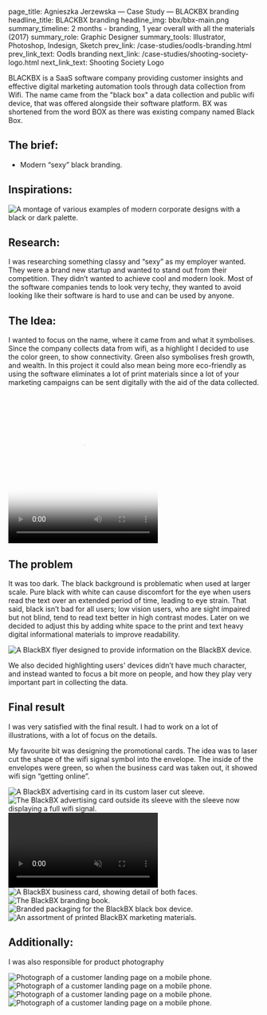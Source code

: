 page_title: Agnieszka Jerzewska — Case Study — BLACKBX branding
headline_title: BLACKBX branding
headline_img: bbx/bbx-main.png
summary_timeline: 2 months - branding, 1 year overall with all the materials (2017)
summary_role: Graphic Designer
summary_tools: Illustrator, Photoshop, Indesign, Sketch
prev_link: /case-studies/oodls-branding.html
prev_link_text: Oodls branding
next_link: /case-studies/shooting-society-logo.html
next_link_text: Shooting Society Logo

BLACKBX is a SaaS software company providing customer insights and effective digital 
marketing automation tools through data collection from Wifi. The name came from the 
"black box" a data collection and public wifi device, that was offered alongside their software platform. 
BX was shortened from the word BOX as there was existing company named Black Box.

## The brief:

* Modern “sexy” black branding.

## Inspirations:

<div class="graphic standard">
    <img src="/resources/img/case-studies/pages/bbx/bbx-inspi.png" alt="A montage of various examples of modern corporate designs with a black 
    or dark palette." />
</div>

## Research:

I was researching something classy and “sexy” as my employer wanted. They were a brand new
startup and wanted to stand out from their competition. They didn’t wanted to achieve cool and modern look. 
Most of the software companies tends to look very techy, they wanted to avoid looking like their 
software is hard to use and can be used by anyone.

## The Idea:

I wanted to focus on the name, where it came from and what it symbolises. Since the company collects data from wifi, 
as a highlight I decided to use the color green, to show connectivity. Green also symbolises fresh growth, and 
wealth. In this project it could also mean being more eco-friendly as using the software eliminates a lot of print 
materials since a lot of your marketing campaigns can be sent digitally with the aid of the data collected.  

<div class="graphic standard">
    <video id="gif-mp4" poster="https://media.giphy.com/media/MaXOUjkV73aO4/200_s.gif" style="margin:0;padding:0" width="300" height="300" autoplay="" loop="">
        <source src="https://media.giphy.com/media/MaXOUjkV73aO4/giphy.mp4" type="video/mp4; codecs=&quot;avc1.42E01E, mp4a.40.2&quot;">
        <img src="https://media.giphy.com/media/MaXOUjkV73aO4/giphy.gif" title="Your browser does not support the mp4 video codec.">
    </video>
</div>

## The problem

It was too dark. The black background is problematic when used at larger scale. Pure black with white 
can cause discomfort for the eye when users read the text over an extended period of time, leading to eye strain. 
That said, black isn’t bad for all users; low vision users, who are sight impaired but not blind, tend to read text 
better in high contrast modes. Later on we decided to adjust this by adding white space to the print and text heavy digital 
informational materials to improve readability. 

<div class="graphic standard">
    <img src="/resources/img/case-studies/pages/bbx/bbx-flyer.png" alt="A BlackBX flyer designed to provide information on the BlackBX device."/>
</div>

We also decided highlighting users' devices didn’t have much character, and instead wanted to focus a bit more on people, and how they 
play very important part in collecting the data. 

## Final result

I was very satisfied with the final result. I had to work on a lot of illustrations, with a lot of focus on the details.

My favourite bit was designing the promotional cards. The idea was to laser cut the shape of the wifi signal symbol into the envelope. 
The inside of the envelopes were green, so when the business card was taken out, it showed wifi sign “getting online”. 

<div class="graphic ultrawide split blackbx-montage1">
    <img src="/resources/img/case-studies/pages/bbx/bbx-final1.png"
     alt="A BlackBX advertising card in its custom laser cut sleeve." style="grid-area: A;"/>
    <img src="/resources/img/case-studies/pages/bbx/bbx-final2.png" 
    alt="The BlackBX advertising card outside its sleeve with the sleeve now displaying a full wifi signal." style="grid-area: B;"/>
    <video style="grid-area: V" autoplay muted loop>
        <source src="/resources/img/case-studies/pages/bbx/bbx-card.mp4" type="video/mp4">
    </video>
</div>
<div class="graphic ultrawide split blackbx-montage2">
    <img src="/resources/img/case-studies/pages/bbx/bbx-final3.png" 
    alt="A BlackBX business card, showing detail of both faces." style="grid-area: C;"/>
    <img src="/resources/img/case-studies/pages/bbx/bbx-final4.png" style="grid-area: D;" 
    alt="The BlackBX branding book."/>
    <img src="/resources/img/case-studies/pages/bbx/bbx-final5.png" style="grid-area: E;"
    alt="Branded packaging for the BlackBX black box device." />
    <img src="/resources/img/case-studies/pages/bbx/bbx-final6.png" style="grid-area: F;"
    alt="An assortment of printed BlackBX marketing materials."/>
</div>

## Additionally:

I was also responsible for product photography

<div class="graphic ultrawide split blackbx-customer-montage">
    <img src="/resources/img/case-studies/pages/bbx/bbx-photo1.png" 
    alt="Photograph of a customer landing page on a mobile phone." style="grid-area: A;"/>
    <img src="/resources/img/case-studies/pages/bbx/bbx-photo2.png" 
    alt="Photograph of a customer landing page on a mobile phone." style="grid-area: B;" />
    <img src="/resources/img/case-studies/pages/bbx/bbx-photo3.png" 
    alt="Photograph of a customer landing page on a mobile phone." style="grid-area: C;" />
    <img src="/resources/img/case-studies/pages/bbx/bbx-photo4.png" 
    alt="Photograph of a customer landing page on a mobile phone." style="grid-area: D;" />
</div>